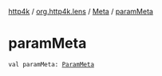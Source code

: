 [http4k](../../index.md) / [org.http4k.lens](../index.md) / [Meta](index.md) / [paramMeta](./param-meta.md)

# paramMeta

`val paramMeta: `[`ParamMeta`](../-param-meta/index.md)